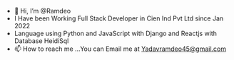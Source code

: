 - 👋 Hi, I’m @Ramdeo
- I Have been Working Full Stack Developer in Cien Ind Pvt Ltd since Jan 2022
- Language using Python and JavaScript with Django and Reactjs with Database HeidiSql
- 📫 How to reach me ...You can Email me at Yadavramdeo45@gmail.com

<!---
YadavRamdeo/YadavRamdeo is a ✨ special ✨ repository because its `README.md` (this file) appears on your GitHub profile.
You can click the Preview link to take a look at your changes.
--->
